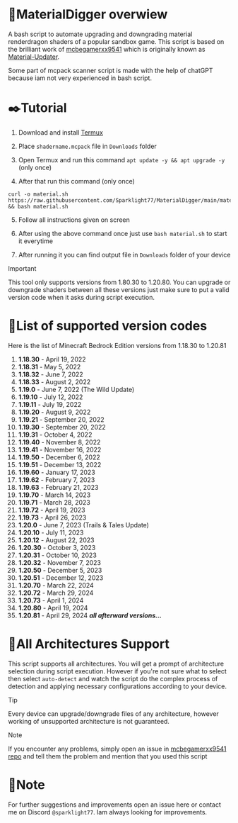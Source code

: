 # 💫MaterialDigger overwiew 
A bash script to automate upgrading and downgrading material renderdragon shaders of a popular sandbox game. This script is based on the brilliant work of [mcbegamerxx9541](https://github.com/mcbegamerxx954) which is originally known as [Material-Updater](https://github.com/mcbegamerxx954/material-updater/tree/v0.1.1).

Some part of mcpack scanner script is made with the help of chatGPT because iam not very experienced in bash script.

# ✒️Tutorial
1. Download and install [Termux](https://github.com/termux/termux-app/releases)

2. Place `shadername.mcpack` file in `Downloads` folder 

3. Open Termux and run this command `apt update -y && apt upgrade -y` (only once)

4. After that run this command (only once)
```
curl -o material.sh https://raw.githubusercontent.com/Sparklight77/MaterialDigger/main/material.sh && bash material.sh
```

5. Follow all instructions given on screen

6. After using the above command once just use `bash material.sh` to start it everytime

7. After running it you can find output file in `Downloads` folder of your device

> [!IMPORTANT]
> This tool only supports versions from 1.80.30 to 1.20.80. You can upgrade or downgrade shaders between all these versions just make sure to put a valid version code when it asks during script execution.

# 🔋List of supported version codes
Here is the list of Minecraft Bedrock Edition versions from 1.18.30 to 1.20.81

1. **1.18.30** - April 19, 2022
2. **1.18.31** - May 5, 2022
3. **1.18.32** - June 7, 2022
4. **1.18.33** - August 2, 2022
5. **1.19.0** - June 7, 2022 (The Wild Update)
6. **1.19.10** - July 12, 2022
7. **1.19.11** - July 19, 2022
8. **1.19.20** - August 9, 2022
9. **1.19.21** - September 20, 2022
10. **1.19.30** - September 20, 2022
11. **1.19.31** - October 4, 2022
12. **1.19.40** - November 8, 2022
13. **1.19.41** - November 16, 2022
14. **1.19.50** - December 6, 2022
15. **1.19.51** - December 13, 2022
16. **1.19.60** - January 17, 2023
17. **1.19.62** - February 7, 2023
18. **1.19.63** - February 21, 2023
19. **1.19.70** - March 14, 2023
20. **1.19.71** - March 28, 2023
21. **1.19.72** - April 19, 2023
22. **1.19.73** - April 26, 2023
23. **1.20.0** - June 7, 2023 (Trails & Tales Update)
24. **1.20.10** - July 11, 2023
25. **1.20.12** - August 22, 2023
26. **1.20.30** - October 3, 2023
27. **1.20.31** - October 10, 2023
28. **1.20.32** - November 7, 2023
29. **1.20.50** - December 5, 2023
30. **1.20.51** - December 12, 2023
31. **1.20.70** - March 22, 2024
32. **1.20.72** - March 29, 2024
33. **1.20.73** - April 1, 2024
34. **1.20.80** - April 19, 2024
35. **1.20.81** - April 29, 2024
 ***all afterward versions...***
# 📀All Architectures Support 
This script supports all architectures. You will get a prompt of architecture selection during script execution. However if you're not sure what to select then select `auto-detect` and watch the script do the complex process of detection and applying necessary configurations according to your device.

> [!TIP]
> Every device can upgrade/downgrade files of any architecture, however working of unsupported architecture is not guaranteed.

> [!NOTE]
> If you encounter any problems, simply open an issue in [mcbegamerxx9541 repo](https://github.com/mcbegamerxx954/material-updater/tree/v0.1.1) and tell them the problem and mention that you used this script 

# 📝Note
For further suggestions and improvements open an issue here or contact me on Discord `@sparklight77`. Iam always looking for improvements.
